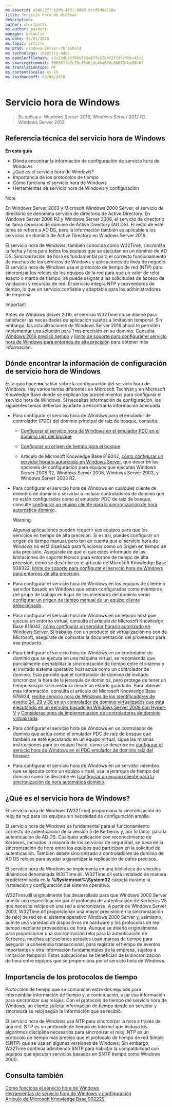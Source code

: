 ```yaml
---
ms.assetid: e34622ff-b2d0-4f81-8d00-dacd5d6c215e
title: Servicio hora de Windows
description: 
author: shortpatti
ms.author: pashort
manager: brianlic
ms.date: 02/01/2018
ms.topic: article
ms.prod: windows-server-threshold
ms.technology: identity-adds
ms.openlocfilehash: c3c53db3839b5f33a87fe3789f2f7958f0bc42c2
ms.sourcegitcommit: 556361fe7c73c75d6cdc46a67dc88679fbe89c61
ms.translationtype: MT
ms.contentlocale: es-ES
ms.lasthandoff: 03/08/2018
---
```

# <a name="windows-time-service"></a>Servicio hora de Windows

>Se aplica a: Windows Server 2016, Windows Server 2012 R2, Windows Server 2012
 
  
## <a name="w2k3tr_times_intro"></a>Referencia técnica del servicio hora de Windows  
**En esta guía**  
  
* Dónde encontrar la información de configuración de servicio hora de Windows  
* ¿Qué es el servicio hora de Windows?  
* Importancia de los protocolos de tiempo  
* Cómo funciona el servicio hora de Windows   
* Herramientas de servicio hora de Windows y configuración  
  
> [!NOTE]  
> En Windows Server 2003 y Microsoft Windows 2000 Server, el servicio de directorio se denomina servicio de directorio de Active Directory. En Windows Server 2008 R2 y Windows Server 2008, el servicio de directorio se llama servicios de dominio de Active Directory (AD DS). El resto de este tema se refiere a AD DS, pero la información también es aplicable a los servicios de dominio de Active Directory en Windows Server 2016.  
  
El servicio hora de Windows, también conocida como W32Time, sincroniza la fecha y hora para todos los equipos que se ejecutan en un dominio de AD DS. Sincronización de hora es fundamental para el correcto funcionamiento de muchos de los servicios de Windows y aplicaciones de línea de negocio. El servicio hora de Windows usa el protocolo de tiempo de red (NTP) para sincronizar los relojes de los equipos de la red para que un valor de reloj exacto o marca de tiempo, se puede asignar a las solicitudes de acceso de validación y recursos de red. El servicio integra NTP y proveedores de tiempo, lo que un servicio confiable y adaptable para los administradores de empresa.  
  
> [!IMPORTANT]  
> Antes de Windows Server 2016, el servicio W32Time no se diseñó para satisfacer las necesidades de aplicación sujetos a limitación temporal.  Sin embargo, las actualizaciones de Windows Server 2016 ahora te permiten implementar una solución para 1 ms precisión en su dominio.  Consulta [Windows 2016 preciso tiempo](accurate-time.md) y [límite de soporte para configurar el servicio hora de Windows para entornos de alta precisión](https://go.microsoft.com/fwlink/?LinkID=179459) para obtener más información.  
  
## <a name="BKMK_Config"></a>Dónde encontrar la información de configuración de servicio hora de Windows  
Esta guía hace **no** hablar sobre la configuración del servicio hora de Windows. Hay varios temas diferentes en Microsoft TechNet y en Microsoft Knowledge Base donde se explican los procedimientos para configurar el servicio hora de Windows. Si necesitas información de configuración, los siguientes temas deberían ayudarte a encontrar la información adecuada.  
  
-   Para configurar el servicio hora de Windows para el emulador de controlador (PDC) del dominio principal de raíz de bosque, consulta:  
  
    -   [Configurar el servicio hora de Windows en el emulador PDC en el dominio raíz del bosque](https://docs.microsoft.com/en-us/previous-versions/windows/it-pro/windows-server-2008-R2-and-2008/cc731191%28v=ws.10%29) 
  
    -   [Configurar un origen de tiempo para el bosque](https://docs.microsoft.com/en-us/previous-versions/windows/it-pro/windows-server-2008-r2-and-2008/cc794823%28v%3dws.10%29) 
  
    -   Artículo de Microsoft Knowledge Base 816042, [cómo configurar un servidor horario autorizado en Windows Server](https://go.microsoft.com/fwlink/?LinkID=60402), que describe las opciones de configuración para equipos que ejecutan Windows Server 2008 R2, Windows Server 2008, Windows Server 2003, y Windows Server 2003 R2.  
  
-   Para configurar el servicio hora de Windows en cualquier cliente de miembro de dominio o servidor o incluso controladores de dominio que no están configurados como el emulador PDC de raíz de bosque, consulte [configurar un equipo cliente para la sincronización de hora automática dominio](https://docs.microsoft.com/en-us/previous-versions/windows/it-pro/windows-server-2008-r2-and-2008/cc816884%28v%3dws.10%29).  
  
    > [!WARNING]  
    > Algunas aplicaciones pueden requerir sus equipos para que los servicios en tiempo de alta precisión. Si es así, puedes configurar un origen de tiempo manual, pero ten en cuenta que el servicio hora de Windows no está diseñado para funcionar como un origen en tiempo de alta precisión. Asegúrate de que el que estés informado de las limitaciones de soporte técnico para entornos de tiempo de alta precisión, como se describe en el artículo de Microsoft Knowledge Base 939322, [límite de soporte para configurar el servicio hora de Windows para entornos de alta precisión](https://go.microsoft.com/fwlink/?LinkID=179459).  
  
-   Para configurar el servicio hora de Windows en los equipos de cliente o servidor basado en Windows que están configurados como miembros del grupo de trabajo en lugar de los miembros del dominio verán [configurar un origen de tiempo manual de un equipo cliente seleccionado](https://docs.microsoft.com/en-us/previous-versions/windows/it-pro/windows-server-2008-r2-and-2008/cc816656%28v%3dws.10%29).  
  
-   Para configurar el servicio hora de Windows en un equipo host que ejecuta un entorno virtual, consulta el artículo de Microsoft Knowledge Base 816042, [cómo configurar un servidor horario autorizado en Windows Server](https://go.microsoft.com/fwlink/?LinkID=60402). Si trabajas con un producto de virtualización no son de Microsoft, asegúrate de consultar la documentación del proveedor para ese producto.  
  
-   Para configurar el servicio hora de Windows en un controlador de dominio que se ejecuta en una máquina virtual, se recomienda que parcialmente deshabilitar la sincronización de tiempo entre el sistema y el invitado sistema operativo host actúa como un controlador de dominio. Esto permite que el controlador de dominio de invitado sincronizar la hora de la jerarquía de dominios, pero protege de tener un tiempo sesgar si se restaura desde un estado guardado. Para obtener más información, consulta el artículo de Microsoft Knowledge Base 976924, [recibe servicio hora de Windows de los identificadores de evento 24, 29 y 38 en un controlador de dominio virtualizados que está ejecutando en un servidor basado en Windows Server 2008 con Hyper-V](https://go.microsoft.com/fwlink/?LinkID=192236) y [Consideraciones de implementación de controladores de dominio virtualizada](https://go.microsoft.com/fwlink/?LinkID=192235).  
  
-   Para configurar el servicio hora de Windows en un controlador de dominio que actúa como el emulador PDC de raíz de bosque que también se esté ejecutando en un equipo virtual, sigue las mismas instrucciones para un equipo físico, como se describe en [configurar el servicio hora de Windows en el PDC emulador de dominio raíz del bosque](https://docs.microsoft.com/en-us/previous-versions/windows/it-pro/windows-server-2008-R2-and-2008/cc731191%28v=ws.10%29).  
  
-   Para configurar el servicio hora de Windows en un servidor miembro que se ejecuta como un equipo virtual, usa la jerarquía de tiempo del dominio como se describe en ([configurar un equipo cliente para la sincronización de hora automática dominio](https://docs.microsoft.com/en-us/previous-versions/windows/it-pro/windows-server-2008-r2-and-2008/cc816884%28v%3dws.10%29).  
  
## <a name="BKMK_WTS"></a>¿Qué es el servicio hora de Windows?  
El servicio hora de Windows (W32Time) proporciona la sincronización de reloj de red para los equipos sin necesidad de configuración amplia.  
  
El servicio hora de Windows es fundamental para el funcionamiento correcto de autenticación de la versión 5 de Kerberos y, por lo tanto, para la autenticación de AD DS. Cualquier aplicación con reconocimiento de Kerberos, incluidos la mayoría de los servicios de seguridad, se basa en la sincronización de hora entre los equipos que participan en la solicitud de autenticación. También deben sincronizado a controladores de dominio de AD DS relojes para ayudar a garantizar la replicación de datos precisos.  
  
El servicio hora de Windows se implementa en una biblioteca de vínculos dinámicos denominada W32Time.dll. W32Time.dll está instalado de manera predeterminada en la **%Systemroot%\System32** carpeta durante la instalación y configuración del sistema operativo.  
  
W32Time.dll originalmente fue desarrollado para que Windows 2000 Server admitir una especificación por el protocolo de autenticación de Kerberos V5 que necesita relojes en una red a sincronizarse. A partir de Windows Server 2003, W32Time.dll proporcionan una mayor precisión en la sincronización de reloj de red en el sistema operativo Windows 2000 Server y, asimismo, admite una variedad de dispositivos de hardware y los protocolos de red tiempo mediante proveedores de hora. Aunque se diseñó originalmente para proporcionar una sincronización reloj para la autenticación de Kerberos, muchas aplicaciones actuales usan marcas de tiempo para asegurar la coherencia transaccional, para registrar el tiempo de eventos importantes y otra información fundamentales de la empresa, sujetos a limitación temporal. Estas aplicaciones se benefician de la sincronización de hora entre equipos que se proporciona por el servicio hora de Windows.  
  
## <a name="BKMK_TimeProtocols"></a>Importancia de los protocolos de tiempo  
Protocolos de tiempo que se comunican entre dos equipos para intercambiar información de tiempo y, a continuación, usar esa información para sincronizar sus relojes. Con el protocolo de tiempo del servicio hora de Windows, un cliente solicita información de tiempo desde un servidor y sincroniza su reloj según la información que se recibió.  
  
El servicio hora de Windows usa NTP para sincronizar la hora a través de una red. NTP es un protocolo de tiempo de Internet que incluya los algoritmos disciplina necesarios para sincronizar el reloj. NTP es un protocolo de tiempo más preciso que el protocolo de tiempo de red Simple (SNTP) que se usa en algunas versiones de Windows; Sin embargo, W32Time continúa admitiendo SNTP para habilitar la compatibilidad con equipos que ejecutan servicios basados en SNTP tiempo como Windows 2000.  
  
## <a name="see-also"></a>Consulta también  
[Cómo funciona el servicio hora de Windows](How-the-Windows-Time-Service-Works.md)  
[Herramientas de servicio hora de Windows y configuración](Windows-Time-Service-Tools-and-Settings.md)  
[Artículo de Microsoft Knowledge Base 902229](https://go.microsoft.com/fwlink/?LinkId=186066)
